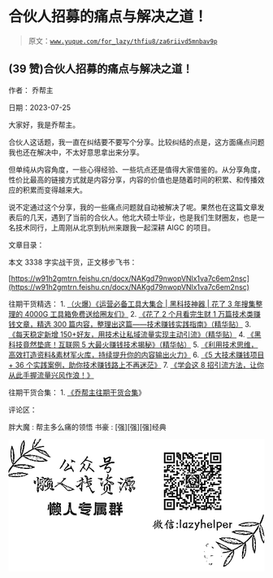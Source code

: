 # 合伙人招募的痛点与解决之道！

> 原文：[`www.yuque.com/for_lazy/thfiu8/za6riivd5mnbav9p`](https://www.yuque.com/for_lazy/thfiu8/za6riivd5mnbav9p)



## (39 赞)合伙人招募的痛点与解决之道！ 

作者： 乔帮主 

日期：2023-07-25 

大家好，我是乔帮主。 

合伙人这话题，我一直在纠结要不要写个分享。比较纠结的点是，这方面痛点问题我也还在解决中，不太好意思拿出来分享。 

但单纯从内容角度，一些心得经验、一些坑点还是值得大家借鉴的。从分享角度，性价比最高的链接方式就是内容分享，内容的价值也是随着时间的积累、和传播效应的积累而变得越来大。 

说不定通过这个分享，我的一些痛点问题就自动被解决了呢。果然也在这篇文章发表后的几天，遇到了当前的合伙人。他北大硕士毕业，也是我们生财圈友，也是一名技术同行，上周刚从北京到杭州来跟我一起深耕 AIGC 的项目。 

文章目录： <ne-quote id="uce8a20da" data-lake-id="uce8a20da">

本文 3338 字实战干货，正文移步飞书： 

[https://w91h2gmtrn.feishu.cn/docx/NAKgd79nwopVNlx1va7c6em2nsc](https://w91h2gmtrn.feishu.cn/docx/NAKgd79nwopVNlx1va7c6em2nsc) 

往期干货精选： <ne-oli index-type="0">1.  [（火爆）《运营必备工具大集合 | 黑科技神器 | 花了 3 年搜集整理的 4000G 工具箱免费送给圈友们》](https://wx.zsxq.com/dweb2/index/topic_detail/181422482248122) <ne-oli index-type="0">2.  [《花了 2 个月看完生财 1 万篇技术类赚钱文章，精选 300 篇内容，整理出这篇——技术赚钱实践指南》（精华贴）](https://t.zsxq.com/0eyIP8XKk) <ne-oli index-type="0">3.  [《每天稳定新增 150+好友，用技术让私域流量实现主动引流》（精华贴）](https://wx.zsxq.com/dweb2/index/topic_detail/584158111451544) <ne-oli index-type="0">4.  [《黑科技竟然垫底！互联网 5 大最火赚钱技术揭秘》（精华帖）](https://wx.zsxq.com/dweb2/index/topic_detail/584141142218154) <ne-oli index-type="0">5.  [《利用技术思维，高效打造资料&素材军火库，持续提升你的内容输出火力》](https://wx.zsxq.com/dweb2/index/topic_detail/181588224554542) <ne-oli index-type="0">6.  [《5 大技术赚钱项目 + 36 个实践案例，助你技术赚钱路上不再迷茫》](https://t.zsxq.com/0dIs5CaYH) <ne-oli index-type="0">7.  [《学会这 8 招引流方法，让你从此手握流量兴风作浪！》](https://t.zsxq.com/0ePkD8050) 

往期干货合集： <ne-oli index-type="0">1.  [《乔帮主往期干货合集](https://t.zsxq.com/0d6SNCcC3)》 

评论区： 

胖大魔 : 帮主多么痛的领悟 书豪 : [强][强][强]经典 

![](img/894d30a529e7c37bcd3392323c99941c.png)  </ne-quote>